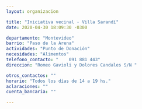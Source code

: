 ```yaml
---
layout: organizacion

title: "Iniciativa vecinal - Villa Sarandí"
date: 2020-04-30 18:09:30 -0300

departamento: "Montevideo"
barrio: "Paso de la Arena"
actividades: "Punto de Donación"
necesidades: "Alimentos"
telefono_contacto: "    091 881 443"
direccion: "Romeo Gavioli y Dolores Candales S/N "

otros_contactos: ""
horario: "Todos los días de 14 a 19 hs."
aclaraciones: ""
cuenta_bancaria: ""

---
```


